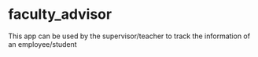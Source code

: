 # faculty_advisor
This app can be used by the supervisor/teacher to track the information of an employee/student
